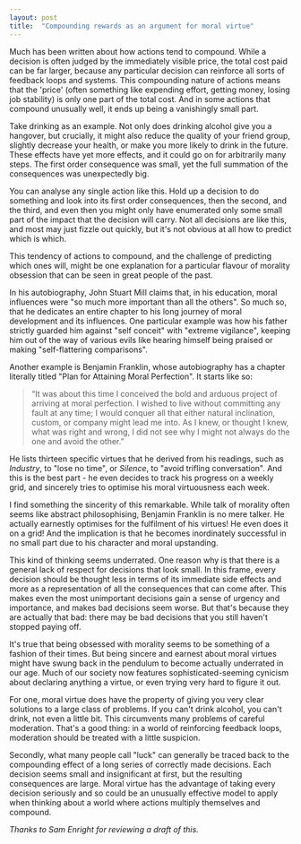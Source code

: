 ```yaml
---
layout: post
title:  "Compounding rewards as an argument for moral virtue"
---
```


Much has been written about how actions tend to compound. While a decision is often judged by the immediately visible price, the total cost paid can be far larger, because any particular decision can reinforce all sorts of feedback loops and systems. This compounding nature of actions means that the 'price' (often something like expending effort, getting money, losing job stability) is only one part of the total cost. And in some actions that compound unusually well, it ends up being a vanishingly small part.

Take drinking as an example. Not only does drinking alcohol give you a hangover, but crucially, it might also reduce the quality of your friend group, slightly decrease your health, or make you more likely to drink in the future. These effects have yet more effects, and it could go on for arbitrarily many steps. The first order consequence was small, yet the full summation of the consequences was unexpectedly big.

You can analyse any single action like this. Hold up a decision to do something and look into its first order consequences, then the second, and the third, and even then you might only have enumerated only some small part of the impact that the decision will carry. Not all decisions are like this, and most may just fizzle out quickly, but it's not obvious at all how to predict which is which.

This tendency of actions to compound, and the challenge of predicting which ones will, might be one explanation for a particular flavour of morality obsession that can be seen in great people of the past.

In his autobiography, John Stuart Mill claims that, in his education, moral influences were "so much more important than all the others". So much so, that he dedicates an entire chapter to his long journey of moral development and its influences. One particular example was how his father strictly guarded him against "self conceit" with "extreme vigilance", keeping him out of the way of various evils like hearing himself being praised or making "self-flattering comparisons". 

Another example is Benjamin Franklin, whose autobiography has a chapter literally titled "Plan for Attaining Moral Perfection". It starts like so:

> “It was about this time I conceived the bold and arduous project of arriving at moral perfection. I wished to live without committing any fault at any time; I would conquer all that either natural inclination, custom, or company might lead me into. As I knew, or thought I knew, what was right and wrong, I did not see why I might not always do the one and avoid the other.”

He lists thirteen specific virtues that he derived from his readings, such as _Industry_, to "lose no time", or _Silence_, to "avoid trifling conversation". And this is the best part - he even decides to track his progress on a weekly grid, and sincerely tries to optimise his moral virtuousness each week. 

I find something the sincerity of this remarkable. While talk of morality often seems like abstract philosophising, Benjamin Franklin is no mere talker. He actually earnestly optimises for the fulfilment of his virtues! He even does it on a grid! And the implication is that he becomes inordinately successful in no small part due to his character and moral upstanding.

This kind of thinking seems underrated. One reason why is that there is a general lack of respect for decisions that look small. In this frame, every decision should be thought less in terms of its immediate side effects and more as a representation of all the consequences that can come after. This makes even the most unimportant decisions gain a sense of urgency and importance, and makes bad decisions seem worse. But that's because they are actually that bad: there may be bad decisions that you still haven't stopped paying off. 

It's true that being obsessed with morality seems to be something of a fashion of their times. But being sincere and earnest about moral virtues might have swung back in the pendulum to become actually underrated in our age. Much of our society now features sophisticated-seeming cynicism about declaring anything a virtue, or even trying very hard to figure it out.

For one, moral virtue does have the property of giving you very clear solutions to a large class of problems. If you can't drink alcohol, you can't drink, not even a little bit. This circumvents many problems of careful moderation. That's a good thing: in a world of reinforcing feedback loops, moderation should be treated with a little suspicion.

Secondly, what many people call "luck" can generally be traced back to the compounding effect of a long series of correctly made decisions. Each decision seems small and insignificant at first, but the resulting consequences are large. Moral virtue has the advantage of taking every decision seriously and so could be an unusually effective model to apply when thinking about a world where actions multiply themselves and compound.

_Thanks to Sam Enright for reviewing a draft of this._
